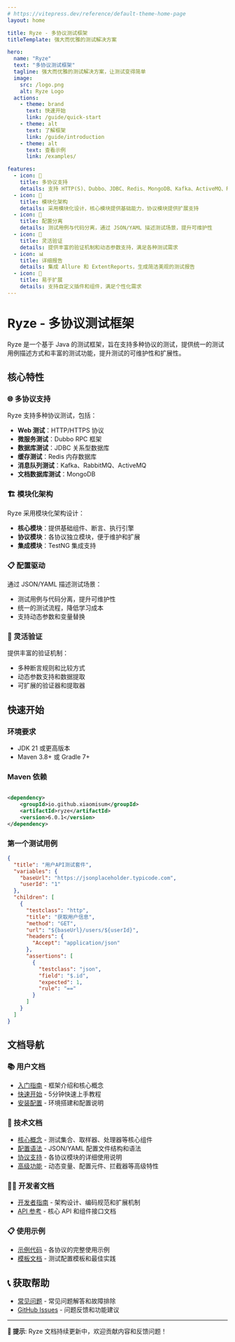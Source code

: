 ```yaml
---
# https://vitepress.dev/reference/default-theme-home-page
layout: home

title: Ryze - 多协议测试框架
titleTemplate: 强大而优雅的测试解决方案

hero:
  name: "Ryze"
  text: "多协议测试框架"
  tagline: 强大而优雅的测试解决方案，让测试变得简单
  image:
    src: /logo.png
    alt: Ryze Logo
  actions:
    - theme: brand
      text: 快速开始
      link: /guide/quick-start
    - theme: alt
      text: 了解框架
      link: /guide/introduction
    - theme: alt
      text: 查看示例
      link: /examples/

features:
  - icon: 🚀
    title: 多协议支持
    details: 支持 HTTP(S)、Dubbo、JDBC、Redis、MongoDB、Kafka、ActiveMQ、RabbitMQ 等多种协议测试
  - icon: 🧩
    title: 模块化架构
    details: 采用模块化设计，核心模块提供基础能力，协议模块提供扩展支持
  - icon: 📝
    title: 配置分离
    details: 测试用例与代码分离，通过 JSON/YAML 描述测试场景，提升可维护性
  - icon: 🔧
    title: 灵活验证
    details: 提供丰富的验证机制和动态参数支持，满足各种测试需求
  - icon: 📊
    title: 详细报告
    details: 集成 Allure 和 ExtentReports，生成简洁美观的测试报告
  - icon: 🔌
    title: 易于扩展
    details: 支持自定义插件和组件，满足个性化需求
---
```


# Ryze - 多协议测试框架

Ryze 是一个基于 Java 的测试框架，旨在支持多种协议的测试，提供统一的测试用例描述方式和丰富的测试功能，提升测试的可维护性和扩展性。

## 核心特性

### 🌐 多协议支持

Ryze 支持多种协议测试，包括：

- **Web 测试**：HTTP/HTTPS 协议
- **微服务测试**：Dubbo RPC 框架
- **数据库测试**：JDBC 关系型数据库
- **缓存测试**：Redis 内存数据库
- **消息队列测试**：Kafka、RabbitMQ、ActiveMQ
- **文档数据库测试**：MongoDB

### 🏗️ 模块化架构

Ryze 采用模块化架构设计：

- **核心模块**：提供基础组件、断言、执行引擎
- **协议模块**：各协议独立模块，便于维护和扩展
- **集成模块**：TestNG 集成支持

### 📋 配置驱动

通过 JSON/YAML 描述测试场景：

- 测试用例与代码分离，提升可维护性
- 统一的测试流程，降低学习成本
- 支持动态参数和变量替换

### 🧪 灵活验证

提供丰富的验证机制：

- 多种断言规则和比较方式
- 动态参数支持和数据提取
- 可扩展的验证器和提取器

## 快速开始

### 环境要求

- JDK 21 或更高版本
- Maven 3.8+ 或 Gradle 7+

### Maven 依赖

```xml

<dependency>
    <groupId>io.github.xiaomisum</groupId>
    <artifactId>ryze</artifactId>
    <version>6.0.1</version>
</dependency>
```

### 第一个测试用例

```json
{
  "title": "用户API测试套件",
  "variables": {
    "baseUrl": "https://jsonplaceholder.typicode.com",
    "userId": "1"
  },
  "children": [
    {
      "testclass": "http",
      "title": "获取用户信息",
      "method": "GET",
      "url": "${baseUrl}/users/${userId}",
      "headers": {
        "Accept": "application/json"
      },
      "assertions": [
        {
          "testclass": "json",
          "field": "$.id",
          "expected": 1,
          "rule": "=="
        }
      ]
    }
  ]
}
```

## 文档导航

### 📚 用户文档

- [入门指南](/guide/introduction) - 框架介绍和核心概念
- [快速开始](/guide/quick-start) - 5分钟快速上手教程
- [安装配置](/guide/installation) - 环境搭建和配置说明

### 🔧 技术文档

- [核心概念](/guide/concepts/) - 测试集合、取样器、处理器等核心组件
- [配置语法](/guide/configuration/) - JSON/YAML 配置文件结构和语法
- [协议支持](/guide/protocols/) - 各协议模块的详细使用说明
- [高级功能](/guide/advanced/) - 动态变量、配置元件、拦截器等高级特性

### 👨‍💻 开发者文档

- [开发者指南](/developer/) - 架构设计、编码规范和扩展机制
- [API 参考](/developer/api/) - 核心 API 和组件接口文档

### 📋 使用示例

- [示例代码](/examples/) - 各协议的完整使用示例
- [模板文档](/tester/template/) - 测试配置模板和最佳实践

## 📞 获取帮助

- [常见问题](/faq/) - 常见问题解答和故障排除
- [GitHub Issues](https://github.com/XiaoMiSum/ryze/issues) - 问题反馈和功能建议

---

**📢 提示**: Ryze 文档持续更新中，欢迎贡献内容和反馈问题！